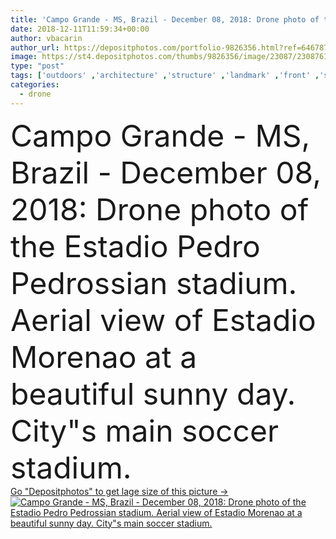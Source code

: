 ```yaml
---
title: 'Campo Grande - MS, Brazil - December 08, 2018: Drone photo of the Estadio Pedro Pedrossian stadium. Aerial view of Estadio Morenao at a beautiful sunny day. City"s main soccer stadium.'
date: 2018-12-11T11:59:34+00:00
author: vbacarin
author_url: https://depositphotos.com/portfolio-9826356.html?ref=64678756
image: https://st4.depositphotos.com/thumbs/9826356/image/23087/230876198/api_thumb_450.jpg?forcejpeg=true
type: "post"
tags: ['outdoors' ,'architecture' ,'structure' ,'landmark' ,'front' ,'stadium' ,'editorial' ,'place' ,'aerial' ,'destinations' ,'brazil' ,'local' ,'drone' ,'ms' ,'top view' ,'campo grande' ,'football stadium' ,'soccer stadium' ,'mato grosso do sul' ,'Editorial use only' ]
categories: 
  - drone
---
```

<div aling="center">
            <font size="60"> Campo Grande - MS, Brazil - December 08, 2018: Drone photo of the Estadio Pedro Pedrossian stadium. Aerial view of Estadio Morenao at a beautiful sunny day. City"s main soccer stadium.</font>   
</div>
<div>
    <a href='https://st4.depositphotos.com/thumbs/9826356/image/23087/230876198/api_thumb_450.jpg?forcejpeg=true?ref=64678756' target=_blank > Go "Depositphotos" to get lage size of this picture ->
        <img href='https://st4.depositphotos.com/thumbs/9826356/image/23087/230876198/api_thumb_450.jpg?forcejpeg=true?ref=64678756' src='https://st4.depositphotos.com/9826356/23087/i/950/depositphotos_230876198-stock-photo-campo-grande-brazil-december-2018.jpg?forcejpeg=true' alt='Campo Grande - MS, Brazil - December 08, 2018: Drone photo of the Estadio Pedro Pedrossian stadium. Aerial view of Estadio Morenao at a beautiful sunny day. City"s main soccer stadium.' >
    </a>
</div>
